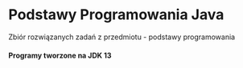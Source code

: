 # Podstawy Programowania Java
Zbiór rozwiązanych zadań z przedmiotu - podstawy programowania

#### Programy tworzone na JDK 13
